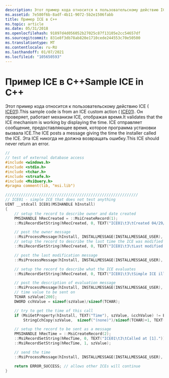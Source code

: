 ```yaml
---
description: Этот пример кода относится к пользовательскому действию ICE (ICE01). Он проверяет, работает механизм ICE, отображая время. ICE отправляет сообщение, предоставляющее время, которое программа установки вызвала ICE. Эта ICE никогда не должна возвращать ошибку.
ms.assetid: 7e580f6b-8adf-4b11-9072-5b2e1506fabb
title: Пример ICE в C++
ms.topic: article
ms.date: 05/31/2018
ms.openlocfilehash: 91897d4d056052b27025c87f13105e2cc54657df
ms.sourcegitcommit: 831e8f3db78ab820e1710cede244553c70e50500
ms.translationtype: MT
ms.contentlocale: ru-RU
ms.lasthandoff: 01/07/2021
ms.locfileid: "105650593"
---
```

# <a name="sample-ice-in-c"></a><span data-ttu-id="3e87e-106">Пример ICE в C++</span><span class="sxs-lookup"><span data-stu-id="3e87e-106">Sample ICE in C++</span></span>

<span data-ttu-id="3e87e-107">Этот пример кода относится к пользовательскому действию ICE ( [ICE01](ice01.md)).</span><span class="sxs-lookup"><span data-stu-id="3e87e-107">This sample code is from an ICE custom action ( [ICE01](ice01.md)).</span></span> <span data-ttu-id="3e87e-108">Он проверяет, работает механизм ICE, отображая время.</span><span class="sxs-lookup"><span data-stu-id="3e87e-108">It validates that the ICE mechanism is working by displaying the time.</span></span> <span data-ttu-id="3e87e-109">ICE отправляет сообщение, предоставляющее время, которое программа установки вызвала ICE.</span><span class="sxs-lookup"><span data-stu-id="3e87e-109">The ICE posts a message giving the time the installer called the ICE.</span></span> <span data-ttu-id="3e87e-110">Эта ICE никогда не должна возвращать ошибку.</span><span class="sxs-lookup"><span data-stu-id="3e87e-110">This ICE should never return an error.</span></span>


```C++
// 
// test of external database access
#include <windows.h>
#include <stdio.h>
#include <tchar.h>
#include <strsafe.h>
#include <MsiQuery.h>
#pragma comment(lib, "msi.lib")

///////////////////////////////////////////////////////////
// ICE01 - simple ICE that does not test anything
UINT __stdcall ICE01(MSIHANDLE hInstall)
{
    // setup the record to describe owner and date created
    PMSIHANDLE hRecCreated = ::MsiCreateRecord(1);
    ::MsiRecordSetString(hRecCreated, 0, TEXT("ICE01\t3\tCreated 04/29/1998 by <insert author's name here>"));

    // post the owner message
    ::MsiProcessMessage(hInstall, INSTALLMESSAGE(INSTALLMESSAGE_USER), hRecCreated); 
    // setup the record to describe the last time the ICE was modified
    ::MsiRecordSetString(hRecCreated, 0, TEXT("ICE01\t3\tLast modified 05/06/1998 by <insert author's name here>"));

    // post the last modification message
    ::MsiProcessMessage(hInstall, INSTALLMESSAGE(INSTALLMESSAGE_USER), hRecCreated);

    // setup the record to describe what the ICE evaluates
    ::MsiRecordSetString(hRecCreated, 0, TEXT("ICE01\t3\tSimple ICE illustrating the ICE concept"));

    // post the description of evaluation message
    ::MsiProcessMessage(hInstall, INSTALLMESSAGE(INSTALLMESSAGE_USER), hRecCreated);
    // time value to be sent on
    TCHAR szValue[200];
    DWORD cchValue = sizeof(szValue)/sizeof(TCHAR);

    // try to get the time of this call
    if (MsiGetProperty(hInstall, TEXT("Time"), szValue, &cchValue) != ERROR_SUCCESS)
        StringCchCopy(szValue,  sizeof("(none)")/sizeof(TCHAR)+1, TEXT("none"));// no time available

    // setup the record to be sent as a message
    PMSIHANDLE hRecTime = ::MsiCreateRecord(2);
    ::MsiRecordSetString(hRecTime, 0, TEXT("ICE01\t3\tCalled at [1]."));
    ::MsiRecordSetString(hRecTime, 1, szValue);

    // send the time
    ::MsiProcessMessage(hInstall, INSTALLMESSAGE(INSTALLMESSAGE_USER), hRecTime);

    return ERROR_SUCCESS; // allows other ICEs will continue
}
```



 

 



